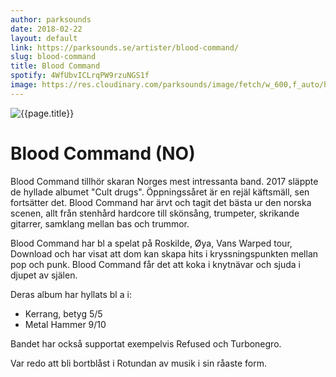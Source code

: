 ```yaml
---
author: parksounds
date: 2018-02-22
layout: default
link: https://parksounds.se/artister/blood-command/
slug: blood-command
title: Blood Command
spotify: 4WfUbvICLrqPW9rzuNGS1f
image: https://res.cloudinary.com/parksounds/image/fetch/w_600,f_auto/https://parksounds.se/images/artists/blood-command-park-sounds-2018.jpg
---
```


![{{page.title}}]({{page.image}})

# Blood Command (NO)

Blood Command tillhör skaran Norges mest intressanta band. 2017 släppte de hyllade albumet "Cult drugs". Öppningssåret är en rejäl käftsmäll, sen fortsätter det. Blood Command har ärvt och tagit det bästa ur den norska scenen, allt från stenhård hardcore till skönsång, trumpeter, skrikande gitarrer, samklang mellan bas och trummor.

Blood Command har bl a spelat på Roskilde, Øya, Vans Warped tour, Download och har visat att dom kan skapa hits i kryssningspunkten mellan pop och punk. Blood Command får det att koka i knytnävar och sjuda i djupet av själen.

Deras album har hyllats bl a i:
* Kerrang, betyg 5/5
* Metal Hammer 9/10

Bandet har också supportat exempelvis Refused och Turbonegro.

Var redo att bli bortblåst i Rotundan av musik i sin råaste form. 
